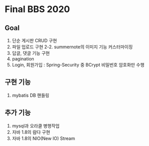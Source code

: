 # Final BBS 2020

## Goal
1. 단순 게시판 CRUD 구현
2. 파일 업로드 구현
2-2. summernote의 이미지 기능 커스터마이징
3. 답글, 댓글 기능 구현
4. pagination
5. Login, 회원가입 : Spring-Security 중 BCrypt 비밀번호
암호화만 수행


## 구현 기능
1. mybatis DB 핸들링

## 추가 기능
1. mysql과 오라클 병행작업
2. 자바 1.8의 람다 구현
3. 자바 1.8의 NIO(New IO) Stream